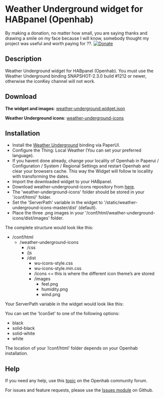 # Weather Underground widget for HABpanel (Openhab)
By making a donation, no matter how small, you are saying thanks and drawing a smile on my face because I will know, somebody thought my project was useful and worth paying for ??. [![Donate](https://img.shields.io/badge/Donate-PayPal-green.svg)](https://www.paypal.com/donate?business=QARL4KXHHZSK8&currency_code=EUR)

## Description
Weather Underground widget for HABpanel (Openhab). You must use the Weather Underground binding SNAPSHOT-2.3.0 build #1212 or newer, otherwise the iconKey channel will not work.

## Download
**The widget and images**: [weather-underground.widget.json](https://github.com/BasvanH/habpanel-widget-weatherunderground)

**Weather Underground icons**: [weather-underground-icons](https://www.npmjs.com/package/weather-underground-icons)

## Installation
- Install the [Weather Underground](https://docs.openhab.org/addons/bindings/weatherunderground/readme.html) binding via PaperUI.
- Configure the Thing: Local Weather (You can set your preferred language).
- If you havent done already, change your locality of Openhab in Paperui / Configuration / System / Regional Settings and restart Openhab and clear your browsers cache. This way the Widget will follow te locallity with transforming the dates.
- Import the downloaded widget to your HABpanel.
- Download weather-underground-icons repository from [here](https://github.com/manifestinteractive/weather-underground-icons).
- The 'weather-underground-icons' folder should be stored in your '/conf/html/' folder.
- Set the 'ServerPath' variable in the widget to '/static/weather-underground-icons-master/dist' (default).
- Place the three .png images in your '/conf/html/weather-underground-icons/dist/images' folder.

The complete structure would look like this:

- /conf/html
  - /weather-underground-icons
    - /css
    - /js
    - /dist
      - wu-icons-style.css
      - wu-icons-style.min.css
      - /icons <= this is where the different icon theme’s are stored
      - /images
        - feel.png
        - humidity.png
        - wind.png
        
Your ServerPath variable in the widget would look like this:

<div ng-init="ServerPath='/static/weather-underground-icons-master/dist'; IconSet='white'">

You can set the 'IconSet' to one of the following options:
- black
- solid-black
- solid-white
- white

The location of your ‘/conf/html’ folder depends on your Openhab installation.

## Help
If you need any help, use this [topic](https://community.openhab.org/t/weather-underground-widget-with-forecast/40260) on the Openhab community forum.

For issues and feature requests, please use the [Issues module](https://github.com/BasvanH/habpanel-widget-weatherunderground/issues) on Github.
